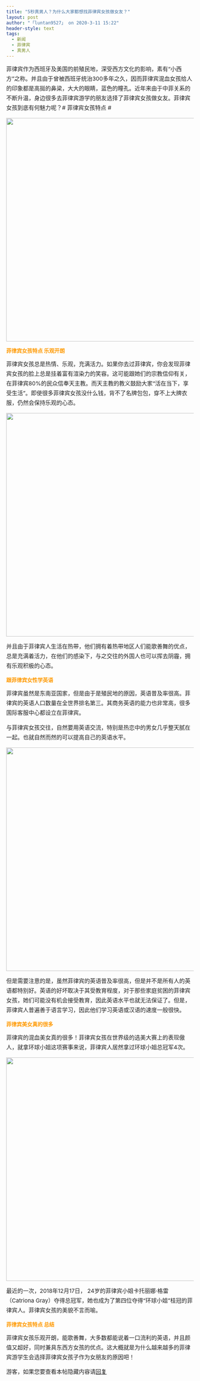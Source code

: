 ```yaml
---
title: "5秒真男人？为什么大家都想找菲律宾女孩做女友？"
layout: post
author: "「luntan9527」 on 2020-3-11 15:22"
header-style: text
tags:
  - 新闻
  - 菲律宾
  - 真男人
---
```


<head>
 <script type="text/javascript">replyreload += ',' + 6389388;</script>
</head>
<body>
 <p style="line-height:26px;text-indent:nullem;text-align:left"><font style="color:rgb(34, 34, 34)"><font face="&amp;quot"><font style="font-size:15px">菲律宾作为西班牙及美国的前殖民地，深受西方文化的影响，素有“小西方”之称。并且由于曾被西班牙统治300多年之久，因而菲律宾混血女孩给人的印象都是高挺的鼻梁，大大的眼睛，蓝色的瞳孔。近年来由于中菲关系的不断升温，身边很多去菲律宾游学的朋友选择了菲律宾女孩做女友。菲律宾女孩到底有何魅力呢？# 菲律宾女孩特点 #</font></font></font></p>
 <p style="line-height:26px;text-indent:nullem;text-align:left"><font style="color:rgb(34, 34, 34)"><font face="&amp;quot"><font style="font-size:15px"> 
     <ignore_js_op> 
      <img aid="1340849" src="https://bbs.boniu123.cc/data/attachment/forum/202003/11/140331d1ls2dsls2sw1wtz.jpg" zoomfile="data/attachment/forum/202003/11/140331d1ls2dsls2sw1wtz.jpg" file="data/attachment/forum/202003/11/140331d1ls2dsls2sw1wtz.jpg" width="600" inpost="1"> 
     </ignore_js_op></font></font></font></p> 
 <div class="tip tip_4 aimg_tip" id="aimg_1340849_menu" style="position: absolute; display: none" disautofocus="true"> 
  <font style="color:rgb(34, 34, 34)"><font face="&amp;quot"><font style="font-size:15px"> 
     <div class="xs0"> 
      <p><strong>u10194464972717938564fm173app49fJPEG-1.jpg</strong> <em class="xg1">(76.63 KB, 下载次数: 0)</em></p> 
      <p> <a href="forum.php?mod=attachment&amp;aid=MTM0MDg0OXwzNWNhOGRiMXwxNTgzOTExODYwfDB8NTc3OTYz&amp;nothumb=yes" target="_blank">下载附件</a> &nbsp;<a href="javascript:;" onclick="showWindow(this.id, this.getAttribute('url'), 'get', 0);" id="savephoto_1340849" url="home.php?mod=spacecp&amp;ac=album&amp;op=saveforumphoto&amp;aid=1340849&amp;handlekey=savephoto_1340849">保存到相册</a> </p> 
      <p class="xg1 y"><span title="2020-3-11 14:03">1&nbsp;小时前</span> 上传</p> 
     </div> 
     <div class="tip_horn"></div> </font></font></font> 
 </div>
 <font style="color:rgb(34, 34, 34)"><font face="&amp;quot"><font style="font-size:15px"> </font></font></font>
 <p></p>
 <strong><font style="color:rgb(255, 153, 0)">菲律宾女孩特点 乐观开朗</font></strong>
 <p style="line-height:26px;text-indent:nullem;text-align:left"><font style="color:rgb(34, 34, 34)"><font face="&amp;quot"><font style="font-size:15px">菲律宾女孩总是热情、乐观，充满活力。如果你去过菲律宾，你会发现菲律宾女孩的脸上总是挂着富有渲染力的笑容。这可能跟她们的宗教信仰有关，在菲律宾80%的民众信奉天主教。而天主教的教义鼓励大家“活在当下，享受生活”。即使很多菲律宾女孩没什么钱，背不了名牌包包，穿不上大牌衣服，仍然会保持乐观的心态。</font></font></font></p>
 <p style="line-height:26px;text-indent:nullem;text-align:left"><font style="color:rgb(34, 34, 34)"><font face="&amp;quot"><font style="font-size:15px"> 
     <ignore_js_op> 
      <img aid="1340850" src="https://bbs.boniu123.cc/data/attachment/forum/202003/11/140352w4jdruqq4i4iwjw6.jpg" zoomfile="data/attachment/forum/202003/11/140352w4jdruqq4i4iwjw6.jpg" file="data/attachment/forum/202003/11/140352w4jdruqq4i4iwjw6.jpg" width="600" inpost="1"> 
     </ignore_js_op></font></font></font></p> 
 <div class="tip tip_4 aimg_tip" id="aimg_1340850_menu" style="position: absolute; display: none" disautofocus="true"> 
  <font style="color:rgb(34, 34, 34)"><font face="&amp;quot"><font style="font-size:15px"> 
     <div class="xs0"> 
      <p><strong>ec7878b49bc1b41ee1db12fcc3a85843-1.jpg</strong> <em class="xg1">(36.7 KB, 下载次数: 0)</em></p> 
      <p> <a href="forum.php?mod=attachment&amp;aid=MTM0MDg1MHw3NzZiYjllNHwxNTgzOTExODYwfDB8NTc3OTYz&amp;nothumb=yes" target="_blank">下载附件</a> &nbsp;<a href="javascript:;" onclick="showWindow(this.id, this.getAttribute('url'), 'get', 0);" id="savephoto_1340850" url="home.php?mod=spacecp&amp;ac=album&amp;op=saveforumphoto&amp;aid=1340850&amp;handlekey=savephoto_1340850">保存到相册</a> </p> 
      <p class="xg1 y"><span title="2020-3-11 14:03">1&nbsp;小时前</span> 上传</p> 
     </div> 
     <div class="tip_horn"></div> </font></font></font> 
 </div>
 <font style="color:rgb(34, 34, 34)"><font face="&amp;quot"><font style="font-size:15px"> </font></font></font>
 <p></p>
 <p style="line-height:26px;text-indent:nullem;text-align:left"><font style="color:rgb(34, 34, 34)"><font face="&amp;quot"><font style="font-size:15px">并且由于菲律宾人生活在热带，他们拥有着热带地区人们能歌善舞的优点，总是充满着活力，在他们的感染下，与之交往的外国人也可以挥去阴霾，拥有乐观积极的心态。</font></font></font></p>
 <strong><font style="color:rgb(255, 153, 0)">跟菲律宾女性学英语</font></strong>
 <p style="line-height:26px;text-indent:nullem;text-align:left"><font style="color:rgb(34, 34, 34)"><font face="&amp;quot"><font style="font-size:15px">菲律宾虽然是东南亚国家，但是由于是殖民地的原因，英语普及率很高。菲律宾的英语人口数量在全世界排名第三。其商务英语的能力也非常高，很多国际客服中心都设立在菲律宾。</font></font></font></p>
 <p style="line-height:26px;text-indent:nullem;text-align:left"><font style="color:rgb(34, 34, 34)"><font face="&amp;quot"><font style="font-size:15px">与菲律宾女孩交往，自然要用英语交流，特别是热恋中的男女几乎整天腻在一起。也就自然而然的可以提高自己的英语水平。</font></font></font></p>
 <p style="line-height:26px;text-indent:nullem;text-align:left"><font style="color:rgb(34, 34, 34)"><font face="&amp;quot"><font style="font-size:15px"> 
     <ignore_js_op> 
      <img aid="1340851" src="https://bbs.boniu123.cc/data/attachment/forum/202003/11/140430cyp1wucw2hhz6sco.jpg" zoomfile="data/attachment/forum/202003/11/140430cyp1wucw2hhz6sco.jpg" file="data/attachment/forum/202003/11/140430cyp1wucw2hhz6sco.jpg" width="600" inpost="1"> 
     </ignore_js_op></font></font></font></p> 
 <div class="tip tip_4 aimg_tip" id="aimg_1340851_menu" style="position: absolute; display: none" disautofocus="true"> 
  <font style="color:rgb(34, 34, 34)"><font face="&amp;quot"><font style="font-size:15px"> 
     <div class="xs0"> 
      <p><strong>20200108_01-1.jpg</strong> <em class="xg1">(26.07 KB, 下载次数: 0)</em></p> 
      <p> <a href="forum.php?mod=attachment&amp;aid=MTM0MDg1MXwzNGQwNmI4ZHwxNTgzOTExODYwfDB8NTc3OTYz&amp;nothumb=yes" target="_blank">下载附件</a> &nbsp;<a href="javascript:;" onclick="showWindow(this.id, this.getAttribute('url'), 'get', 0);" id="savephoto_1340851" url="home.php?mod=spacecp&amp;ac=album&amp;op=saveforumphoto&amp;aid=1340851&amp;handlekey=savephoto_1340851">保存到相册</a> </p> 
      <p class="xg1 y"><span title="2020-3-11 14:04">1&nbsp;小时前</span> 上传</p> 
     </div> 
     <div class="tip_horn"></div> </font></font></font> 
 </div>
 <font style="color:rgb(34, 34, 34)"><font face="&amp;quot"><font style="font-size:15px"> </font></font></font>
 <p></p>
 <p style="line-height:26px;text-indent:nullem;text-align:left"><font style="color:rgb(34, 34, 34)"><font face="&amp;quot"><font style="font-size:15px">但是需要注意的是，虽然菲律宾的英语普及率很高，但是并不是所有人的英语都特别好。英语的好坏取决于其受教育程度，对于那些家庭贫困的菲律宾女孩，她们可能没有机会接受教育，因此英语水平也就无法保证了。但是，菲律宾人普遍善于语言学习，因此他们学习英语或汉语的速度一般很快。</font></font></font></p>
 <strong><font style="color:rgb(255, 153, 0)">菲律宾美女真的很多</font></strong>
 <p style="line-height:26px;text-indent:nullem;text-align:left"><font style="color:rgb(34, 34, 34)"><font face="&amp;quot"><font style="font-size:15px">菲律宾的混血美女真的很多！菲律宾女孩在世界级的选美大赛上的表现傲人，就拿环球小姐这项赛事来说，菲律宾人居然拿过环球小姐总冠军4次。</font></font></font></p>
 <p style="line-height:26px;text-indent:nullem;text-align:left"><font style="color:rgb(34, 34, 34)"><font face="&amp;quot"><font style="font-size:15px"> 
     <ignore_js_op> 
      <img aid="1340852" src="https://bbs.boniu123.cc/data/attachment/forum/202003/11/140447svebrtk4euzjrjh7.jpg" zoomfile="data/attachment/forum/202003/11/140447svebrtk4euzjrjh7.jpg" file="data/attachment/forum/202003/11/140447svebrtk4euzjrjh7.jpg" width="600" inpost="1"> 
     </ignore_js_op></font></font></font></p> 
 <div class="tip tip_4 aimg_tip" id="aimg_1340852_menu" style="position: absolute; display: none" disautofocus="true"> 
  <font style="color:rgb(34, 34, 34)"><font face="&amp;quot"><font style="font-size:15px"> 
     <div class="xs0"> 
      <p><strong>u21025014773547822421fm173app49fJPEG-1.jpg</strong> <em class="xg1">(74.84 KB, 下载次数: 0)</em></p> 
      <p> <a href="forum.php?mod=attachment&amp;aid=MTM0MDg1MnwxZjRlNDE5NnwxNTgzOTExODYwfDB8NTc3OTYz&amp;nothumb=yes" target="_blank">下载附件</a> &nbsp;<a href="javascript:;" onclick="showWindow(this.id, this.getAttribute('url'), 'get', 0);" id="savephoto_1340852" url="home.php?mod=spacecp&amp;ac=album&amp;op=saveforumphoto&amp;aid=1340852&amp;handlekey=savephoto_1340852">保存到相册</a> </p> 
      <p class="xg1 y"><span title="2020-3-11 14:04">1&nbsp;小时前</span> 上传</p> 
     </div> 
     <div class="tip_horn"></div> </font></font></font> 
 </div>
 <font style="color:rgb(34, 34, 34)"><font face="&amp;quot"><font style="font-size:15px"> </font></font></font>
 <p></p>
 <p style="line-height:26px;text-indent:nullem;text-align:left"><font style="color:rgb(34, 34, 34)"><font face="&amp;quot"><font style="font-size:15px">最近的一次，2018年12月17日， 24岁的菲律宾小姐卡托丽娜·格雷（Catriona Gray）夺得总冠军，她也成为了第四位夺得“环球小姐”桂冠的菲律宾人。菲律宾女孩的美貌不言而喻。</font></font></font></p>
 <strong><font style="color:rgb(255, 153, 0)">菲律宾女孩特点 总结</font></strong>
 <p style="line-height:26px;text-indent:nullem;text-align:left"><font style="color:rgb(34, 34, 34)"><font face="&amp;quot"><font style="font-size:15px">菲律宾女孩乐观开朗，能歌善舞，大多数都能说着一口流利的英语，并且颜值又超好，同时兼具东西方女孩的优点。这大概就是为什么越来越多的菲律宾游学生会选择菲律宾女孩子作为女朋友的原因吧！</font></font></font></p> 
 <div class="locked"> 
  <font style="color:rgb(34, 34, 34)"><font face="&amp;quot"><font style="font-size:15px">游客，如果您要查看本帖隐藏内容请<a href="forum.php?mod=post&amp;action=reply&amp;fid=2&amp;tid=577963" onclick="showWindow('reply', this.href)">回复</a></font></font></font> 
 </div>
 <font style="color:rgb(34, 34, 34)"><font face="&amp;quot"><font style="font-size:15px"><br> </font></font></font>
</body>


